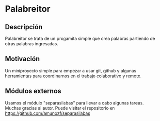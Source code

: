 Palabreitor
===========


Descripción
-----------
Palabreitor se trata de un progamita simple que crea palabras partiendo de otras palabras ingresadas.

Motivación
----------
Un miniproyecto simple para empezar a usar git, github y algunas herramientas para coordinarnos en el trabajo colaborativo y remoto.

Módulos externos
----------------
Usamos el módulo "separasilabas" para llevar a cabo algunas tareas.
Muchas gracias al autor.
Puede visitar el repositorio en https://github.com/amunozf/separasilabas
